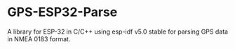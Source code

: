 # GPS-ESP32-Parse

A library for ESP-32 in C/C++ using esp-idf v5.0 stable for parsing GPS data in NMEA 0183 format.
